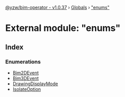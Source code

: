 [@yzw/bim-operator - v1.0.37](../README.md) › [Globals](../globals.md) › ["enums"](_enums_.md)

# External module: "enums"

## Index

### Enumerations

* [Bim2DEvent](../enums/_enums_.bim2devent.md)
* [Bim3DEvent](../enums/_enums_.bim3devent.md)
* [DrawingDisplayMode](../enums/_enums_.drawingdisplaymode.md)
* [IsolateOption](../enums/_enums_.isolateoption.md)
